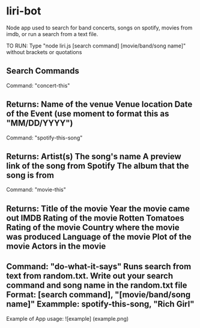 # liri-bot
Node app used to search for band concerts, songs on spotify, movies from imdb, or run a search from a text file.

TO RUN:
Type "node liri.js [search command] [movie/band/song name]"
without brackets or quotations

Search Commands
----------------------
Command:
"concert-this"

Returns:
Name of the venue
Venue location
Date of the Event (use moment to format this as "MM/DD/YYYY")
----------------------
Command:
"spotify-this-song"

Returns:
Artist(s)
The song's name
A preview link of the song from Spotify
The album that the song is from
----------------------
Command:
"movie-this"

Returns:
Title of the movie
Year the movie came out
IMDB Rating of the movie
Rotten Tomatoes Rating of the movie
Country where the movie was produced
Language of the movie
Plot of the movie
Actors in the movie
----------------------
Command:
"do-what-it-says"
Runs search from text from random.txt.
Write out your search command and song name in the random.txt file
Format:
[search command], "[movie/band/song name]"
Exammple:
spotify-this-song, "Rich Girl"
----------------------
Example of App usage:
![example] (example.png)